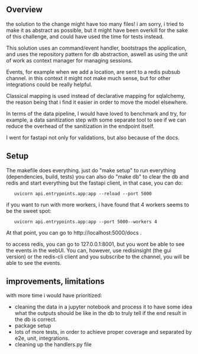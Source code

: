 ## Overview

the solution to the change might have too many files! i am sorry, i tried 
to make it as abstract as possible, but it might have been overkill for the sake 
of this challenge, and could have used the time for tests instead.

This solution uses an command/event handler, bootstraps the application, and uses
the repository pattern for db abstraction, aswell as using the unit of work as context manager
for managing sessions. 

Events, for example when we add a location, are sent to a redis pubsub channel.
in this context it might not make much sense, but for other integrations could be really helpful. 

Classical mapping is used instead of declarative mapping for sqlalchemy, the reason
being that i find it easier in order to move the model elsewhere. 

In terms of the data pipeline, I would have loved to benchmark and try, for example, a data sanitization
step with some separate tool to see if we can reduce the overhead of the sanitization in 
the endpoint itself. 

I went for fastapi not only for validations, but also because of the docs.

## Setup
The makefile does everything.
just do "make setup" to run everything (dependencies, build, tests)
you can also do "make db" to clear the db and redis and start everything but the fastapi client,
in that case, you can do:

```
   uvicorn api.entrypoints.app:app --reload --port 5000
```

if you want to run with more workers, i have found that 4 workers seems to be the sweet spot:

```
   uvicorn api.entrypoints.app:app --port 5000--workers 4
```

At that point, you can go to http://localhost:5000/docs .

to access redis, you can go to 127.0.0.1:8001, but you wont be able to see the events
in the webUI.
You can, however, use redisinsight (the gui version) or the redis-cli client
and you subscribe to the channel, you will be able to see the events. 

## improvements, limitations 
with more time i would have prioritized:
- cleaning the data in a jupyter notebook and process it to have some idea what the outputs 
   should be like in the db to truly tell if the end result in the db is correct. 
- package setup
- lots of more tests, in order to achieve proper coverage and separated by e2e, unit, integrations.
- cleaning up the handlers.py file 



